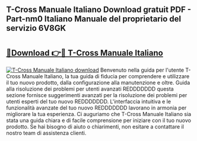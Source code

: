 ## T-Cross Manuale Italiano Download gratuit PDF - Part-nm0 Italiano Manuale del proprietario del servizio 6V8GK

# <h2><a href="http://dfder8.blite.top/?on=T-Cross+Manuale+Italiano">🔗Download 👉🔴 T-Cross Manuale Italiano</a></h2>

[![T-Cross Manuale Italiano download](https://i.imgur.com/lujVjoI.png)](http://dfder8.blite.top/?on=T-Cross+Manuale+Italiano)
Benvenuto nella guida per l'utente T-Cross Manuale Italiano, la tua guida di fiducia per comprendere e utilizzare il tuo nuovo prodotto, dalla configurazione alla manutenzione e oltre. Guida alla risoluzione dei problemi per utenti avanzati REDDDDDDD questa sezione fornisce suggerimenti avanzati per la risoluzione dei problemi per utenti esperti del tuo nuovo REDDDDDDD. L'interfaccia intuitiva e le funzionalità avanzate del tuo nuovo REDDDDDDD lavorano in armonia per migliorare la tua esperienza. Ci auguriamo che T-Cross Manuale Italiano sia stata una guida chiara e di facile comprensione per iniziare con il tuo nuovo prodotto. Se hai bisogno di aiuto o chiarimenti, non esitare a contattare il nostro team di assistenza clienti.

